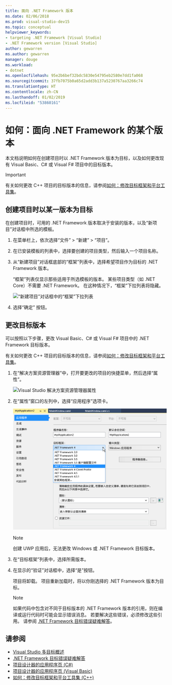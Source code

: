 ```yaml
---
title: 面向 .NET Framework 版本
ms.date: 02/06/2018
ms.prod: visual-studio-dev15
ms.topic: conceptual
helpviewer_keywords:
- targeting .NET Framework [Visual Studio]
- .NET Framework version [Visual Studio]
author: gewarren
ms.author: gewarren
manager: douge
ms.workload:
- dotnet
ms.openlocfilehash: 95e2b6bef32bdc5830e54795eb2580e7dd1fa068
ms.sourcegitcommit: 37fb7075b0a65d2add3b137a5230767aa3266c74
ms.translationtype: HT
ms.contentlocale: zh-CN
ms.lasthandoff: 01/02/2019
ms.locfileid: "53860161"
---
```

# <a name="how-to-target-a-version-of-the-net-framework"></a>如何：面向 .NET Framework 的某个版本

本文档说明如何在创建项目时以 .NET Framework 版本为目标，以及如何更改现有 Visual Basic、C# 或 Visual F# 项目中的目标版本。

> [!IMPORTANT]
> 有关如何更改 C++ 项目的目标版本的信息，请参阅[如何：修改目标框架和平台工具集](/cpp/build/how-to-modify-the-target-framework-and-platform-toolset)。

## <a name="to-target-a-version-when-you-create-a-project"></a>创建项目时以某一版本为目标

在创建项目时，可用的 .NET Framework 版本取决于安装的版本，以及“新项目”对话框中所选的模板。

1. 在菜单栏上，依次选择“文件” > “新建” > “项目”。

1. 在已安装模板的列表中，选择要创建的项目类型，然后输入一个项目名称。

1. 从“新建项目”对话框底部的“框架”列表中，选择希望项目作为目标的 .NET Framework 版本。

    “框架”列表仅显示那些适用于所选模板的版本。 某些项目类型（如 .NET Core）不需要 .NET Framework。 在这种情况下，“框架”下拉列表将隐藏。

    ![“新建项目”对话框中的“框架”下拉列表](media/vside-newproject-framework.png)

1. 选择“确定”  按钮。

## <a name="to-change-the-targeted-version"></a>更改目标版本

可以按照以下步骤，更改 Visual Basic、C# 或 Visual F# 项目中的 .NET Framework 目标版本。

有关如何更改 C++ 项目的目标版本的信息，请参阅[如何：修改目标框架和平台工具集](/cpp/build/how-to-modify-the-target-framework-and-platform-toolset)。

1. 在“解决方案资源管理器”中，打开要更改的项目的快捷菜单，然后选择“属性”。

    ![Visual Studio 解决方案资源管理器属性](../ide/media/vs_slnexplorer_properties.png)

1. 在“属性”窗口的左列中，选择“应用程序”选项卡。

    ![Visual Studio 应用程序属性的“应用程序”选项卡](../ide/media/vs_slnexplorer_properties_applicationtab.png)

    > [!NOTE]
    > 创建 UWP 应用后，无法更改 Windows 或 .NET Framework 目标版本。

1. 在“目标框架”列表中，选择所需版本。

1. 在显示的“验证”对话框中，选择“是”按钮。

    项目将卸载。 项目重新加载时，将以你刚选择的 .NET Framework 版本为目标。

    > [!NOTE]
    > 如果代码中包含对不同于目标版本的 .NET Framework 版本的引用，则在编译或运行代码时可能会显示错误消息。 若要解决这些错误，必须修改这些引用。 请参阅 [.NET Framework 目标错误疑难解答](../msbuild/troubleshooting-dotnet-framework-targeting-errors.md)。

## <a name="see-also"></a>请参阅

- [Visual Studio 多目标概述](../ide/visual-studio-multi-targeting-overview.md)
- [.NET Framework 目标错误疑难解答](../msbuild/troubleshooting-dotnet-framework-targeting-errors.md)
- [项目设计器的应用程序页 (C#)](../ide/reference/application-page-project-designer-csharp.md)
- [项目设计器的应用程序页 (Visual Basic)](../ide/reference/application-page-project-designer-visual-basic.md)
- [如何：修改目标框架和平台工具集 (C++)](/cpp/build/how-to-modify-the-target-framework-and-platform-toolset)